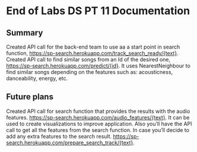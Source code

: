 # End of Labs DS PT 11 Documentation

## Summary

Created API call for the back-end team to use aa a start point in search function, https://sp-search.herokuapp.com/track_search_ready/{text}.
Created API call to find similar songs from an Id of the desired one, https://sp-search.herokuapp.com/predict/{id}. It uses NearestNeighbour to find similar songs depending on the features such as: acousticness, danceability, energy, etc.

## Future plans

Created API call for search function that provides the results with the audio features. https://sp-search.herokuapp.com/audio_features/{text}. It can be used to create visualizations to improve application. Also you’ll have the API call to get all the features from the search function. In case you’ll decide to add any extra features to the search result. https://sp-search.herokuapp.com/prepare_search_track/{text}.
